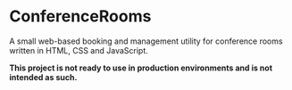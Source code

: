 # ConferenceRooms
A small web-based booking and management utility for conference rooms written in HTML, CSS and JavaScript.

**This project is not ready to use in production environments and is not intended as such.**
